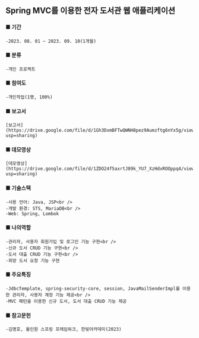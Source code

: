## Spring MVC를 이용한 전자 도서관 웹 애플리케이션

#### ■ 기간
    -2023. 08. 01 ~ 2023. 09. 10(1개월)
#### ■ 분류
    -개인 프로젝트
#### ■ 참여도
    -개인작업(1명, 100%)
#### ■ 보고서
    [보고서](https://drive.google.com/file/d/1Gh3DxmBFTwQWNH8pez9Aumzftg6nYx5g/view?usp=sharing)
#### ■ 데모영상
    [데모영상](https://drive.google.com/file/d/1ZDO24f5axrtJ89k_YU7_XzHdxROOppq4/view?usp=sharing)
#### ■ 기술스택
    -사용 언어: Java, JSP<br />
    -개발 환경: STS, MariaDB<br />
    -Web: Spring, Lombok
#### ■ 나의역할
    -관리자, 사용자 회원가입 및 로그인 기능 구현<br />
    -신규 도서 CRUD 기능 구현<br />
    -도서 대출 CRUD 기능 구현<br />
    -희망 도서 요청 기능 구현
#### ■ 주요특징
    -JdbcTemplate, spring-security-core, session, JavaMailSenderImpl를 이용한 관리자, 사용자 계정 기능 제공<br />
    -MVC 패턴을 이용한 신규 도서, 도서 대출 CRUD 기능 제공
#### ■ 참고문헌
    -김명호, 올인원 스프링 프레임워크, 한빛아카데미(2023)

